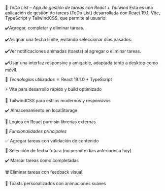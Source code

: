 📝 *ToDo List – App de gestión de tareas con React + Tailwind*
Esta es una aplicación de gestión de tareas (ToDo List) desarrollada con React 19.1, Vite, TypeScript y TailwindCSS, que permite al usuario:

✔️Agregar, completar y eliminar tareas.

✔️Asignar una fecha límite, evitando seleccionar días pasados.

✔️Ver notificaciones animadas (toasts) al agregar o eliminar tareas.

✔️Usar una interfaz responsive y amigable, adaptada tanto a desktop como móvil.


🚀 *Tecnologías utilizadas*
⚛️ React 19.1.0 + TypeScript

⚡ Vite para desarrollo rápido y build optimizado

💨 TailwindCSS para estilos modernos y responsivos

✔️ Almacenamiento en localStorage

🧠 Lógica en React puro sin librerías externas


🎯 *Funcionalidades principales*

✅ Agregar tareas con validación de contenido

📅 Selección de fecha futura (no permite días anteriores a hoy)

✔️ Marcar tareas como completadas

🗑️ Eliminar tareas con feedback visual

🔔 Toasts personalizados con animaciones suaves
